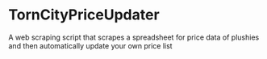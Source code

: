 # TornCityPriceUpdater
A web scraping script that scrapes a spreadsheet for price data of plushies and then automatically update your own price list
